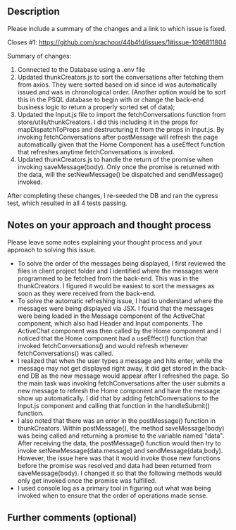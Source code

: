 ## Description

Please include a summary of the changes and a link to which issue is fixed.

Closes #1: https://github.com/srachoor/44b4fd/issues/1#issue-1096811804

Summary of changes:
1. Connected to the Database using a .env file
2. Updated thunkCreators.js to sort the conversations after fetching them from axios. They were sorted based on id since id was automatically issued and was in chronological order. (Another option would be to sort this in the PSQL database to begin with or change the back-end business logic to return a properly sorted set of data);
3. Updated the Input.js file to import the fetchConversations function from store/utils/thunkCreators. I did this including it in the props for mapDispatchToProps and destructuring it from the props in Input.js. By invoking fetchConversations after postMessage will refresh the page automatically given that the Home Component has a useEffect function that refreshes anytime fetchConversations is invoked.
4. Updated thunkCreators.js to handle the return of the promise when invoking saveMessage(body). Only once the promise is returned with the data, will the setNewMessage() be dispatched and sendMessage() invoked.

After completing these changes, I re-seeded the DB and ran the cypress test, which resulted in all 4 tests passing.

## Notes on your approach and thought process

Please leave some notes explaining your thought process and your approach to solving this issue.

- To solve the order of the messages being displayed, I first reviewed the files in client project folder and I identified where the messages were programmed to be fetched from the back-end. This was in the thunkCreators. I figured it would be easiest to sort the messages as soon as they were received from the back-end.
- To solve the automatic refreshing issue, I had to understand where the messages were being displayed via JSX. I found that the messages were being loaded in the Message component of the ActiveChat component, which also had Header and Input components. The ActiveChat component was then called by the Home component and I noticed that the Home component had a useEffect() function that invoked fetchConversations() and would refresh whenever fetchConversations() was called.
- I realized that when the user types a message and hits enter, while the message may not get displayed right away, it did get stored in the back-end DB as the new message would appear after I refreshed the page. So the main task was invoking fetchConversations after the user submits a new message to refresh the Home component and have the message show up automatically. I did that by adding fetchConversations to the Input.js component and calling that function in the handleSubmit() function.
- I also noted that there was an error in the postMessage() function in thunkCreators. Within postMessage(), the method saveMessage(body) was being called and returning a promise to the variable named "data". After receiving the data, the postMessage() function would then try to invoke setNewMessage(data.message) and sendMessage(data,body). However, the issue here was that it would invoke those new functions before the promise was resolved and data had been returned from saveMessage(body). I changed it so that the following methods would only get invoked once the promise was fulfilled.
- I used console.log as a primary tool in figuring out what was being invoked when to ensure that the order of operations made sense.

## Further comments (optional)
